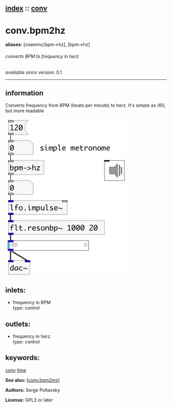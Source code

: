 [index](index.html) :: [conv](category_conv.html)
---

# conv.bpm2hz
**aliases:** [ceammc/bpm-&gt;hz], [bpm-&gt;hz]


###### converts BPM to frequency in herz

*available since version:* 0.1

---


## information
Converts frequency from BPM (beats per minute) to herz. It&#39;s simple as /60, but more readable


[![example](../examples/img/conv.bpm2hz.jpg)](../examples/pd/conv.bpm2hz.pd)









## inlets:

* frequency in BPM<br>
_type:_ control



## outlets:

* frequency in herz<br>
_type:_ control



## keywords:

[conv](keywords/conv.html)
[time](keywords/time.html)



**See also:**
[\[conv.bpm2ms\]](conv.bpm2ms.html)




**Authors:** Serge Poltavsky




**License:** GPL3 or later





